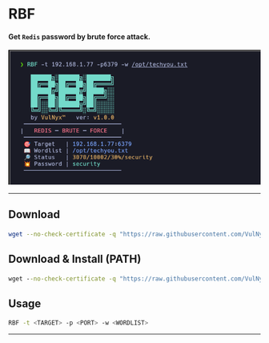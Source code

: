 # **RBF**

#### Get `Redis` password by brute force attack.

![](/RBF/img/screenshot.png)

---

## Download

```sh
wget --no-check-certificate -q "https://raw.githubusercontent.com/VulNyx/Arsenal/refs/heads/main/RBF/RBF" && chmod +x RBF
```

## Download & Install (PATH)

```cmd
wget --no-check-certificate -q "https://raw.githubusercontent.com/VulNyx/Arsenal/refs/heads/main/RBF/RBF" -O /usr/bin/RBF && chmod +x /usr/bin/RBF
```

## Usage

```sh
RBF -t <TARGET> -p <PORT> -w <WORDLIST>
```

---
